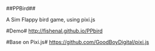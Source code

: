 ##PPBird##

A Sim Flappy bird game, using pixi.js

#Demo#
 http://fishenal.github.io/PPbird

#Base on Pixi.js#
https://github.com/GoodBoyDigital/pixi.js
